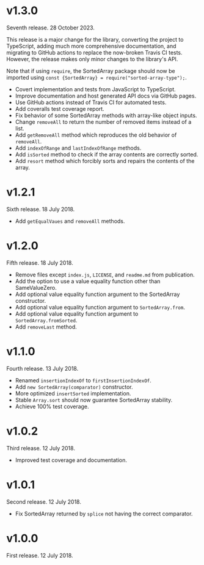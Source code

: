 # v1.3.0

Seventh release. 28 October 2023.

This release is a major change for the library, converting the project to
TypeScript, adding much more comprehensive documentation, and migrating to
GitHub actions to replace the now-broken Travis CI tests.
However, the release makes only minor changes to the library's API.

Note that if using `require`, the SortedArray package should now be
imported using `const {SortedArray} = require("sorted-array-type");`.

- Covert implementation and tests from JavaScript to TypeScript.
- Improve documentation and host generated API docs via GitHub pages.
- Use GitHub actions instead of Travis CI for automated tests.
- Add coveralls test coverage report.
- Fix behavior of some SortedArray methods with array-like object inputs.
- Change `removeAll` to return the number of removed items instead of a list.
- Add `getRemoveAll` method which reproduces the old behavior of `removeAll`.
- Add `indexOfRange` and `lastIndexOfRange` methods.
- Add `isSorted` method to check if the array contents are correctly sorted.
- Add `resort` method which forcibly sorts and repairs the contents of the array.

# v1.2.1

Sixth release. 18 July 2018.

- Add `getEqualVaues` and `removeAll` methods.

# v1.2.0

Fifth release. 18 July 2018.

- Remove files except `index.js`, `LICENSE`, and `readme.md` from publication.
- Add the option to use a value equality function other than SameValueZero.
- Add optional value equality function argument to the SortedArray constructor.
- Add optional value equality function argument to `SortedArray.from`.
- Add optional value equality function argument to `SortedArray.fromSorted`.
- Add `removeLast` method.

# v1.1.0

Fourth release. 13 July 2018.

- Renamed `insertionIndexOf` to `firstInsertionIndexOf`.
- Add `new SortedArray(comparator)` constructor.
- More optimized `insertSorted` implementation.
- Stable `Array.sort` should now guarantee SortedArray stability.
- Achieve 100% test coverage.

# v1.0.2

Third release. 12 July 2018.

- Improved test coverage and documentation.

# v1.0.1

Second release. 12 July 2018.

- Fix SortedArray returned by `splice` not having the correct comparator.

# v1.0.0

First release. 12 July 2018.
